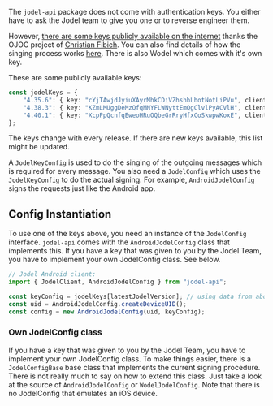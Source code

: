 The `jodel-api` package does not come with authentication keys. You either have to ask the Jodel team to give you one or to reverse engineer them.

However, [there are some keys publicly available on the internet](https://bitbucket.org/cfib90/ojoc/src/HEAD/OJOC/Config.py?at=public&fileviewer=file-view-default) thanks the OJOC project of [Christian Fibich](https://bitbucket.org/cfib90). You can also find details of how the singing process works [here](https://bitbucket.org/cfib90/ojoc/issues/14/keep-up-with-hmac-key-changes). There is also Wodel which comes with it's own key.

These are some publicly available keys:
```TypeScript
const jodelKeys = {
	"4.35.6": { key: "cYjTAwjdJyiuXAyrMhkCDiVZhshhLhotNotLiPVu", clientVersion: "4.35.6", apiVersion: "0.2" },
	"4.38.3": { key: "KZmLMUggDeMzQfqMNYFLWNyttEmQgClvlPyACVlH", clientVersion: "4.38.3", apiVersion: "0.2" },
	"4.40.1": { key: "XcpPpQcnfqEweoHRuOQbeGrRryHfxCoSkwpwKoxE", clientVersion: "4.40.1", apiVersion: "0.2" },
};
```
The keys change with every release. If there are new keys available, this list might be updated.

A `JodelKeyConfig` is used to do the singing of the outgoing messages which is required for every message. You also need a `JodelConfig` which uses the `JodelKeyConfig` to do the actual signing. For example, `AndroidJodelConfig` signs the requests just like the Android app.

## Config Instantiation
To use one of the keys above, you need an instance of the `JodelConfig` interface. `jodel-api` comes with the `AndroidJodelConfig` class that implements this. If you have a key that was given to you by the Jodel Team, you have to implement your own JodelConfig class. See below.
```TypeScript
// Jodel Android client:
import { JodelClient, AndroidJodelConfig } from "jodel-api";

const keyConfig = jodelKeys[latestJodelVersion]; // using data from above
const uid = AndroidJodelConfig.createDeviceUID();
const config = new AndroidJodelConfig(uid, keyConfig);
```

### Own JodelConfig class
If you have a key that was given to you by the Jodel Team, you have to implement your own JodelConfig class. To make things easier, there is a `JodelConfigBase` base class that implements the current signing procedure. There is not really much to say on how to extend this class. Just take a look at the source of `AndroidJodelConfig` or `WodelJodelConfig`. Note that there is no JodelConfig that emulates an iOS device.
